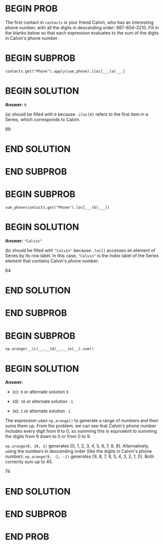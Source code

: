 # BEGIN PROB

The first contact in `contacts` is your friend Calvin, who has an
interesting phone number, with all the digits in descending order:
987-654-3210. Fill in the blanks below so that each expression evaluates
to the sum of the digits in Calvin's phone number.

# BEGIN SUBPROB

    contacts.get("Phone").apply(sum_phone).iloc[___(a)___]

# BEGIN SOLUTION
**Answer:** `0`

\(a\) should be filled with `0` because `.iloc[0]` refers to the first item in a Series, which corresponds to Calvin.

<average>89</average>

# END SOLUTION

# END SUBPROB

# BEGIN SUBPROB

    sum_phone(contacts.get("Phone").loc[___(b)___])

# BEGIN SOLUTION
**Answer:** `"Calvin"`

\(b\) should be filled with `"Calvin"` because `.loc[]` accesses an element of Series by its row label. In this case, `"Calvin"` is the index label of the Series element that contains Calvin's phone number.

<average>84</average>

# END SOLUTION

# END SUBPROB

# BEGIN SUBPROB

    np.arange(__(c)__,__(d)__,__(e)__).sum() 

# BEGIN SOLUTION
**Answer:**

- (c): `0` or alternate solution `9`

- (d): `10` or alternate solution `-1`

- (e): `1` or alternate solution `-1`

The expression uses `np.arange()` to generate a range of numbers and then sums them up. From the problem, we can see that Calvin's phone number includes every digit from 9 to 0, so summing this is equivalent to summing the digits from 9 down to 0 or from 0 to 9.

`np.arange(0, 10, 1)` generates [0, 1, 2, 3, 4, 5, 6, 7, 8, 9]. Alternatively, using the numbers in descending order (like the digits in Calvin's phone number): `np.arange(9, -1, -1)` generates [9, 8, 7, 6, 5, 4, 3, 2, 1, 0]. Both correctly sum up to 45.

<average>74</average>

# END SOLUTION

# END SUBPROB

# END PROB
